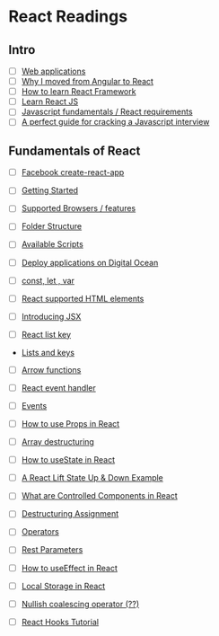 # React Readings

## Intro

- [ ] [Web applications](https://www.robinwieruch.de/web-applications/)
- [ ] [Why I moved from Angular to React](https://www.robinwieruch.de/reasons-why-i-moved-from-angular-to-react/)
- [ ] [How to learn React Framework](https://www.robinwieruch.de/how-to-learn-framework/)
- [ ] [Learn React JS](https://www.robinwieruch.de/learn-react-js/)
- [ ] [Javascript fundamentals / React requirements](https://www.robinwieruch.de/javascript-fundamentals-react-requirements/)
- [ ] [A perfect guide for cracking a Javascript interview](https://medium.com/dev-bits/a-perfect-guide-for-cracking-a-javascript-interview-a-developers-perspective-23a5c0fa4d0d)

## Fundamentals of React

- [ ] [Facebook create-react-app](https://github.com/facebook/create-react-app)
- [ ] [Getting Started](https://create-react-app.dev/docs/getting-started)
- [ ] [Supported Browsers / features](https://create-react-app.dev/docs/supported-browser-features)
- [ ] [Folder Structure](https://create-react-app.dev/docs/folder-structure)
- [ ] [Available Scripts](https://create-react-app.dev/docs/available-scripts)
- [ ] [Deploy applications on Digital Ocean](https://robinwieruch.de/deploy-applications-digital-ocean)

- [ ] [const, let , var](https://robinwieruch.de/const-let-var)
- [ ] [React supported HTML elements](https://reactjs.com/docs/dom-elements.html#all-supported-html-elements)
- [ ] [Introducing JSX](https://reactjs.com/docs/introducing-jsx.html)

- [ ] [React list key](https://robinwieruch.de/react-list-key)
- [Lists and keys](https://reactjs.com/docs/lists-and-keys.html)

- [ ] [Arrow functions](https://developer.mozilla.org/en-US/docs/Web/JavaScript/Reference/Functions/Arrow_functions)

- [ ] [React event handler](https://robinwieruch.de/react-event-handler)
- [ ] [Events](https://reactjs.org/docs/events.html)

- [ ] [How to use Props in React](https://robinwieruch.de/react-pass-props-to-component)

- [ ] [Array destructuring](https://developer.mozilla.org/en-US/docs/Web/JavaScript/Reference/Operators/Destructuring_assignment#array_destructuring)
- [ ] [How to useState in React](https://robinwieruch.de/react-usestate-hook)

- [ ] [A React Lift State Up & Down Example](https://robinwieruch.de/react-lift-state)

- [ ] [What are Controlled Components in React](https://robinwieruch.de/react-controlled-components)

- [ ] [Destructuring Assignment](https://developer.mozilla.org/en-US/docs/Web/JavaScript/Reference/Operators/Destructuring_assignment)
- [ ] [Operators](https://developer.mozilla.org/en-US/docs/Web/JavaScript/Reference/Operators/Operators)
- [ ] [Rest Parameters](https://developer.mozilla.org/en-US/docs/Web/JavaScript/Reference/Functions/rest_parameters)

- [ ] [How to useEffect in React](https://robinwieruch.de/react-useeffect-hook)
- [ ] [Local Storage in React](https://robinwieruch.de/local-storage-react)
- [ ] [Nullish coalescing operator (??)](https://developer.mozilla.org/en-US/docs/Web/JavaScript/Reference/Operators/Nullish_coalescing)

- [ ] [React Hooks Tutorial](https://robinwieruch.de/react-hooks)
